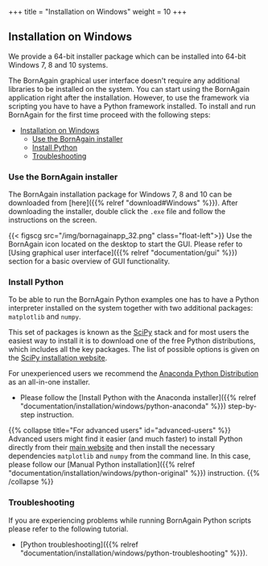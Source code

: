 +++
title = "Installation on Windows"
weight = 10
+++

## Installation on Windows

We provide a 64-bit installer package which can be installed into 64-bit Windows 7, 8 and 10 systems.

The BornAgain graphical user interface doesn't require any additional libraries to be installed on the system. You can start using the BornAgain application right after the installation. However, to use the framework via scripting you have to have a Python framework installed. To install and run BornAgain for the first time proceed with the following steps:

- [Installation on Windows](#installation-on-windows)
  - [Use the BornAgain installer](#use-the-bornagain-installer)
  - [Install Python](#install-python)
  - [Troubleshooting](#troubleshooting)

### Use the BornAgain installer

The BornAgain installation package for Windows 7, 8 and 10 can be downloaded from [here]({{% relref "download#Windows" %}}). 
After downloading the installer, double click the `.exe` file and follow the instructions on the screen.

{{< figscg src="/img/bornagainapp_32.png" class="float-left">}} Use the BornAgain icon located on the desktop to start the GUI.
Please refer to [Using graphical user interface]({{% relref "documentation/gui" %}}) section for a basic overview of GUI functionality.
<p style="clear: both;">

### Install Python

To be able to run the BornAgain Python examples one has to have a Python interpreter installed on the system together with two additional packages: `matplotlib` and `numpy`.

This set of packages is known as the [SciPy](http://www.scipy.org/) stack
and for most users the easiest way to install it is to download one of the free Python distributions, which includes all the key packages.
The list of possible options is given on the [SciPy installation website](http://www.scipy.org/install.html).

For unexperienced users we recommend the [Anaconda Python Distribution](http://www.anaconda.com) as an all-in-one installer.

+ Please follow the [Install Python with the Anaconda installer]({{% relref "documentation/installation/windows/python-anaconda" %}})
step-by-step instruction.

{{% collapse title="For advanced users" id="advanced-users" %}}
Advanced users might find it easier (and much faster) to install Python directly from their <a href="https://www.python.org/downloads">main website</a>
and then install the necessary dependencies `matplotlib` and `numpy` from the command line.
In this case, please follow our [Manual Python installation]({{% relref "documentation/installation/windows/python-original" %}}) instruction.
{{% /collapse %}}

### Troubleshooting

If you are experiencing problems while running BornAgain Python scripts please refer to the following tutorial.

+ [Python troubleshooting]({{% relref "documentation/installation/windows/python-troubleshooting" %}}).


